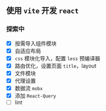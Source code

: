 ## 使用 `vite` 开发 `react`

### 探索中

- [x] 按需导入组件模块
- [x] 自适应布局
- [x] `css` 模块化导入，配置 `less` 预编译器
- [x] 路由优化，设置页面 `title`，layout
- [x] 文件模块
- [x] 代理设置
- [x] 数据流 `mobx`
- [x] 添加 `React-Query`
- [ ] lint
